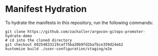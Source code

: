 # Manifest Hydration

To hydrate the manifests in this repository, run the following commands:

```shell
git clone https://github.com/zachaller/argocon-gitops-promoter-hydrate-demo
# cd into the cloned directory
git checkout 69254833119caf75ba20b9fd2bafbce359d24eb2
kustomize build ./user-configuration/staging/e2e
```
